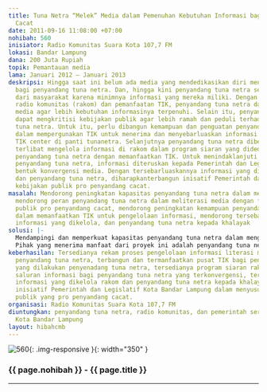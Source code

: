 ```yaml
---
title: Tuna Netra “Melek” Media dalam Pemenuhan Kebutuhan Informasi bagi Penyandang
  Cacat
date: 2011-09-16 11:08:00 +07:00
nohibah: 560
inisiator: Radio Komunitas Suara Kota 107,7 FM
lokasi: Bandar Lampung
dana: 200 Juta Rupiah
topik: Pemantauan media
lama: Januari 2012 – Januari 2013
deskripsi: Hingga saat ini belum ada media yang mendedikasikan diri menyediakan informasi
  bagi penyandang tuna netra. Dan, hingga kini penyandang tuna netra seperti terasing
  dari masyarakat karena minimnya informasi yang mereka miliki. Dengan keberadaan
  radio komunitas (rakom) dan pemanfaatan TIK, penyandang tuna netra dapat mengawasi
  media agar lebih kebutuhan informasinya terpenuhi. Selain itu, penyandang tuna netra
  dapat mengkritisi kebijakan publik agar lebih ramah dan peduli terhadap penyandang
  tuna netra. Untuk itu, perlu dibangun kemampuan dan penguatan penyandang tuna netra
  dalam mempergunakan TIK untuk menerima dan menyebarluaskan informasi dalam bentuk
  TIK center di panti tunanetra. Selanjutnya penyandang tuna netra diberikan kesempatan
  terlibat mengelola informasi di rakom dalam program siaran yang didedikasikan untuk
  penyandang tuna netra dengan memanfaatkan TIK. Untuk menindaklanjuti kebutuhan informasi
  penyandang tuna netra, informasi diteruskan kepada Pemerintah dan Legislatif dalam
  bentuk konvergensi media. Dengan tersebarluaskannya informasi yang dikelola rakom
  dan penyandang tuna netra, diharapkanterbangun inisatif Pemerintah dalam merumuskan
  kebijakan publik pro penyandang cacat.
masalah: Mendorong peningkatan kapasitas penyandang tuna netra dalam mengelola informasi,
  mendorong peran penyandang tuna netra dalam meliterasi media dengan fokus kebijakan
  publik pro penyandang cacat, mendorong peningkatan kemampuan penyandang tuna netra
  dalam memanfaatkan TIK untuk pengelolaan informasi, mendorong tersebarluaskannya
  informasi yang dikelola, dan penyandang tuna netra kepada khalayak
solusi: |-
  Mendampingi dan memperkuat kapasitas penyandang tuna netra dalam mengelola informasi dan meliterasi media, memproduksi informasi yang dapat dikonsumsi penyandang tuna netra, menyediakan sarana dan prasarana pusat TIK yang ramah, meyandang tuna netra untuk mengelola informasi, dan mengkonvergensikan dan menyebarluaskan informasi yang dikelola penyandang tuna netra kepada klayak.
  Pihak yang menerima manfaat dari proyek ini adalah penyandang tuna netra, radio komunitas, dan pemerintah serta legislatif Kota Bandar Lampung.
keberhasilan: Tersedianya rekam proses pengelolaan informasi literasi media yang dilakukan
  penyandang tuna netra, terbangun dan termanfaatkan pusat TIK bagi pengelolaan informasi
  yang dilakukan penyenadang tuna netra, tersedianya program siaran rakom sebagai
  saluran informasi bagi penyandang tuna netra yang terkonvergensi, tersebarluaskannya
  informasi yang dikelola rakom dan penyandang tuna netra kepada khalayak, dan terbangunnya
  inisiatif Pemerintah dan Legislatif Kota Bandar Lampung dalam menyusun kebijakan
  publik yang pro penyandang cacat.
organisasi: Radio Komunitas Suara Kota 107,7 FM
diuntungkan: penyandang tuna netra, radio komunitas, dan pemerintah serta legislatif
  Kota Bandar Lampung
layout: hibahcmb
---
```


![560](/static/img/hibahcmb/560.png){: .img-responsive }{: width="350" }

### {{ page.nohibah }} - {{ page.title }}

---
